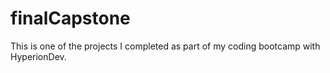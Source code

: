 # finalCapstone
This is one of the projects I completed as part of my coding bootcamp with HyperionDev.
